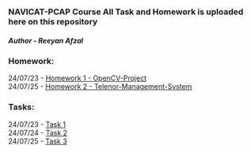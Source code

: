 ###  NAVICAT-PCAP Course All Task and Homework is uploaded here on this repository

##### Author - Reeyan Afzal

### Homework:

24/07/23 - [Homework 1 - OpenCV-Project](https://github.com/reeyan-afzal/NAVTTC_PCAP/blob/main/24_07_23-Homework1/main.py) \
24/07/25 - [Homework 2 - Telenor-Management-System](https://github.com/reeyan-afzal/NAVTTC_PCAP/blob/main/24_07_25-Homework2/main.py)

### Tasks:

24/07/23 - [Task 1](https://github.com/reeyan-afzal/NAVTTC_PCAP/blob/main/24_07_23-Task1/main.py) \
24/07/24 - [Task 2](https://github.com/reeyan-afzal/NAVTTC_PCAP/blob/main/24_07_24-Task2/main.py) \
24/07/25 - [Task 3](https://github.com/reeyan-afzal/NAVTTC_PCAP/blob/main/24_07_25-Task3/main.py) 